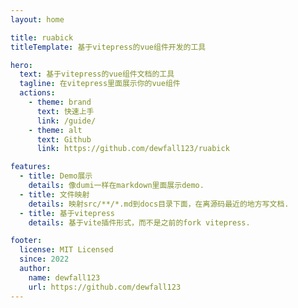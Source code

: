 ```yaml
---
layout: home

title: ruabick
titleTemplate: 基于vitepress的vue组件开发的工具

hero:
  text: 基于vitepress的vue组件文档的工具
  tagline: 在vitepress里面展示你的vue组件
  actions:
    - theme: brand
      text: 快速上手
      link: /guide/
    - theme: alt
      text: Github
      link: https://github.com/dewfall123/ruabick

features:
  - title: Demo展示
    details: 像dumi一样在markdown里面展示demo.
  - title: 文件映射
    details: 映射src/**/*.md到docs目录下面，在离源码最近的地方写文档.
  - title: 基于vitepress
    details: 基于vite插件形式，而不是之前的fork vitepress.

footer:
  license: MIT Licensed
  since: 2022
  author:
    name: dewfall123
    url: https://github.com/dewfall123
---
```

